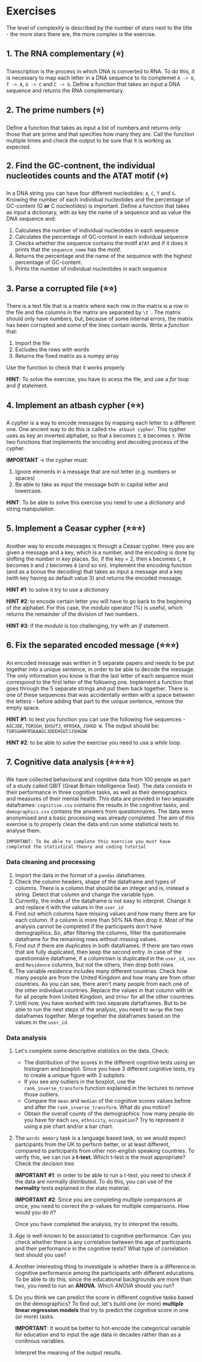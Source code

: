 # Exercises 

The level of complexity is described by the number of stars next to the title - the more stars there are, the more complex is the exercise.

## 1. The RNA complementary (⭐️)
Transcription is the process in which DNA is converted to RNA. To do this, it is necessary to map each letter in a DNA sequence to its complemet `A -> U`, `T -> A`, `G -> C` and `C -> G`. Define a function that takes an input a DNA sequence and returns the RNA complementary.

## 2. The prime numbers (⭐️)
Define a function that takes as input a list of numbers and returns only those that are prime and that specifies how many they are. Call the function multiple times and check the output to be sure that it is working as expected.  

## 2. Find the GC-contnent, the individual nucleotides counts and the ATAT motif (⭐️)
In a DNA string you can have four different nucleotides: `A`, `C`, `T` and `G`. Knowing the number of each individual nucleotides and the percentage of GC-content (G **or** C nucleotides) is important. Define a function that takes as input a dictionary, with as key the name of a sequence and as value the DNA sequence and:
1. Calculates the number of individual nucleotides in each sequence 
2. Calculates the percentage of GC-content in each individual sequence 
3. Checks whether the sequence contains the motif `ATAT` and if it does it prints that the `sequence_name` has the motif.
3. Returns the percentage and the name of the sequence with the highest percentage of GC-content.
4. Prints the number of individual nucleotides in each sequence


## 3. Parse a corrupted file (⭐️⭐️)
There is a text file that is a matrix where each row in the matrix is a row in the file and the columns in the matrix are separated by  `\t `. The matrix should only have numbers, but, because of some internal errors, the matrix has been corrupted and some of the lines contain words. Write a *function* that:
1. Import the file 
2. Excludes the rows with words
3. Returns the fixed matrix as a numpy array

Use the function to check that it works properly

**HINT**: To solve the exercise, you have to acess the file, and use a *for* loop and *if* statement.

## 4. Implement an atbash cypher (⭐️⭐️)
A cypher is a way to encode messages by mapping each letter to a different one. One ancient way to do this is called `the atbash cypher`. This cypher uses as key an inverted alphabet, so that `A` becomes  `Z`,  `B` becomes `Y`. Write two functions that implements the encoding and decoding process of the cypher. 

**IMPORTANT** -> the cypher must:
1. Ignore elements in a message that are not letter (e.g. numbers or spaces)
2. Be able to take as input the message both in capital letter and lowercase.

**HINT**: To be able to solve this exercise you need to use a *dictionary* and string manipulation

## 5. Implement a Ceasar cypher (⭐️⭐️⭐️)
Another way to encode messages is through a Ceasar cypher. Here you are given a message and a key, which is a number, and the encoding is done by shifting the number in *key* places. So, if the key = 2, then `A` becomes `C`,  `B` becomes `D` and  `Z` becomes  `B` (and so on). Implement the encoding function (and as a bonus the decoding) that takes as input a message and a key (with key having as default value 3) and returns the encoded message. 

**HINT #1**: to solve it try to use a *dictionary*

**HINT #2**: to encode certain letter you will have to go back to the beginning of the alphabet. For this case, the *modulo* operator (%) is useful, which returns the remainder of the division of two numbers. 

**HINT #3**: if the *modulo* is too challenging, try with an *if* statement.

## 6. Fix the separated encoded message (⭐️⭐️⭐️)
An encoded message was written in 5 separate papers and needs to be put together into a unique sentence, in order to be able to decode the message. The only information you know is that the last letter of each sequence must correspond to the first letter of the following one. Implement a function that goes through the 5 separate strings and put them back together. There is one of these sequences that was accidentally written with a space between the letters - before adding that part to the unique sentence, remove the empty space.

**HINT #1**: to test you function you can use the following five sequences -  `AGCJDE`,  `TGRSGH`,  `EHSUTJ`,  `HFRSKA`,  `JSHGD W`. The output should be:  `TGRSGHHFRSKAAGCJDEEHSUTJJSHGDW`

**HINT #2**: to be able to solve the exercise you need to use a *while* loop.


## 7. Cognitive data analysis (⭐️⭐️⭐️⭐️)
We have collected behavioural and cognitive data from 100 people as part of a study called GBIT (Great Britain Intelligence Test). The data consists in their performance in three cognitive tasks, as well as their demographics and measures of their mental health. This data are provided in two separate dataframes: `cognitive.csv` contains the results in the cognitive tasks, and `demographics.csv` contains the answers from questionnaires. The data were anonymised and a basic processing was already completed. The aim of this exercise is to properly clean the data and run some statistical tests to analyse them. 

    IMPORTANT: To be able to complete this exercise you must have completed the statistical theory and coding tutorial
 
### Data cleaning and processing

1. Import the data in the format of a `pandas` dataframes.
2. Check the column headers, shape of the dataframe and types of columns. There is a column that should be an integer and is, instead a string. Detect that column and change the variable type.
3. Currently, the index of the dataframe is not easy to interpret. Change it and replace it with the values in the `user_id`
3. Find out which columns have missing values and how many there are for each column.  If a column is more than 50% NA then drop it. Most of the analysis cannot be completed if the participants don't have demographics. So, after filtering the columns, filter the questionnaire dataframe for the remaining rows without missing values. 
4. Find out if there are duplicates in both dataframes. If there are two rows that are fully duplicated, then keep the second entry. In case of the questionnaire dataframe, if a columrown is duplicated in the  `user_id`,  `sex` and  `Residence` columns, but not the others, then drop both rows. 
5. The variable residence includes many different countries. Check how many people are from the United Kingdom and how many are from other countries. As you can see, there aren't many people from each one of the other individual countries. Replace the values in that column with `UK` for all people from United Kingdom, and `Other` for all the other countries.
5. Until now, you have worked with two separate dartaframes. But to be able to run the next steps of the analysis, you need to `merge` the two dataframes together. Merge together the dataframes based on the values in the `user_id`.

### Data analysis

1. Let's complete some descriptive statistics on the data. Check:
    - The distribution of the scores in the different cognitive tests using an histogram and boxplot. Since you have 3 different cognitive tests, try to create a unique figure with 3 subplots. 
    - If you see any outliers in the boxplot, use the `rank_inverse_transform` function explained in the lectures to remove those outliers.
    - Compare the `mean` and `median` of the cognitive scores values before and after the `rank_inverse_transform`. What do you notice?
    - Obtain the overall counts of the demographics: how many people do you have for each `sex`, `ethnicity`, `occupation`? Try to represent it using a pie chart and/or a bar chart. 
6. The `words memory` task is a language based task, so we would expect partcipants from the UK to perform better, or at least different, compared to participants from other non-english speaking countries. To verify this, we can run a **t-test**. Which t-test is the most appropriate? Check the *decision tree*.

    **IMPORTANT #1**: in order to be able to run a t-test, you need to check if the data are normally distributed. To do this, you can use of the **normality** tests explained in the stats material.

    **IMPORTANT #2**: Since you are completing multiple comparisons at once, you need to correct the p-values for multiple comparisons. How would you do it?

    Once you have completed the analysis, try to interpret the results.

7. *Age* is well-known to be associated to cognitive performance. Can you check whether there is any correlation between the age of participants and their performance in the cognitive tests? What type of correlation test should you use?

7. Another interesting thing to investigate is whether there is a difference in cognitive performance among the participants with different educations. To be able to do this, since the educational backgrounds are more than two, you need to run an **ANOVA**. Which *ANOVA* should you run?

7. Do you think we can predict the score in different cognitive tasks based on the demographics? To find out, let's build one (or more) **multiple linear regression models** that try to predict the cognitive score in one (or more) tasks. 

    **IMPORTANT**: It would be better to hot-encode the categorical variable for education and to input the age data in decades rather than as a conitnous variables. 

    Interpret the meaning of the output results.

